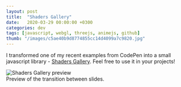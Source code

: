```yaml
---
layout: post
title:  "Shaders Gallery"
date:   2020-03-29 00:00:00 +0300
categories: dev
tags: [javascript, webgl, threejs, animejs, github]
thumb: "/images/c5ae40b9d8774855cc14d4099a7c9820.jpg"
---
```


I transformed one of my recent examples from CodePen into a small javascript library - <a href='https://github.com/sfi0zy/shaders-gallery'>Shaders Gallery</a>. Feel free to use it in your projects!

<div class='mui-media-view'>
    <img class='mui-image' src='https://habrastorage.org/webt/4g/_y/3h/4g_y3hknx-ryhpmbydzpl4q2pls.gif' alt='Shaders Gallery preview'>
    <div class='description'>Preview of the transition between slides.</div>
</div>

